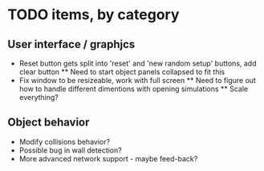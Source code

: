 # TODO items, by category
## User interface / graphjcs
* Reset button gets split into 'reset' and 'new random setup' buttons, add clear button
  ** Need to start object panels collapsed to fit this
* Fix window to be resizeable, work with full screen
  ** Need to figure out how to handle different dimentions with opening simulations
  ** Scale everything?  

## Object behavior
* Modify collisions behavior?
* Possible bug in wall detection?
* More advanced network support - maybe feed-back?
